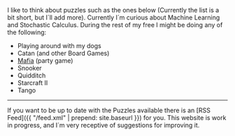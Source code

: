 I like to think about puzzles such as the ones below (Currently the list is a bit short, but I´ll add more). Currently I´m curious about Machine Learning and Stochastic Calculus. During the rest of my free I might be doing any of the following:

- Playing around with my dogs
- Catan (and other Board Games)
- [Mafia](https://en.wikipedia.org/wiki/Mafia_(party_game)) (party game)
- Snooker
- Quidditch
- Starcraft II
- Tango

---

If you want to be up to date with the Puzzles available there is an [RSS Feed]({{ "/feed.xml" | prepend: site.baseurl }}) for you. This website is work in progress, and I´m very receptive of suggestions for improving it.